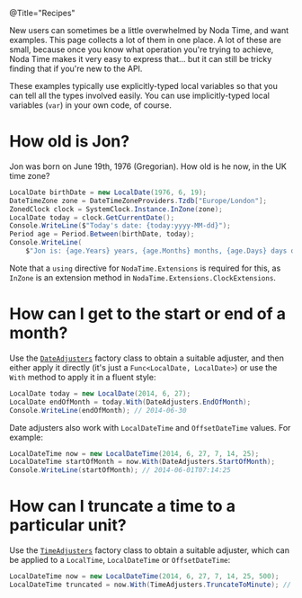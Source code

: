 @Title="Recipes"

New users can sometimes be a little overwhelmed by Noda Time, and want examples. This
page collects a lot of them in one place. A lot of these are small, because once you
know what operation you're trying to achieve, Noda Time makes it very easy to express
that... but it can still be tricky finding that if you're new to the API.

These examples typically use explicitly-typed local variables so that you can tell
all the types involved easily. You can use implicitly-typed local variables (`var`)
in your own code, of course.


How old is Jon?
====

Jon was born on June 19th, 1976 (Gregorian). How old is he now, in the UK time zone?

```csharp
LocalDate birthDate = new LocalDate(1976, 6, 19);
DateTimeZone zone = DateTimeZoneProviders.Tzdb["Europe/London"];
ZonedClock clock = SystemClock.Instance.InZone(zone);
LocalDate today = clock.GetCurrentDate();
Console.WriteLine($"Today's date: {today:yyyy-MM-dd}");
Period age = Period.Between(birthDate, today);
Console.WriteLine(
    $"Jon is: {age.Years} years, {age.Months} months, {age.Days} days old.");
```

Note that a `using` directive for `NodaTime.Extensions` is required for this,
as `InZone` is an extension method in `NodaTime.Extensions.ClockExtensions`.

How can I get to the start or end of a month?
====

Use the [`DateAdjusters`](noda-type://NodaTime.DateAdjusters) factory class to obtain a suitable adjuster, and then either apply it
directly (it's just a `Func<LocalDate, LocalDate>`) or use the `With` method to apply it in a fluent
style:

```csharp
LocalDate today = new LocalDate(2014, 6, 27);
LocalDate endOfMonth = today.With(DateAdjusters.EndOfMonth);
Console.WriteLine(endOfMonth); // 2014-06-30
```

Date adjusters also work with `LocalDateTime` and `OffsetDateTime` values. For example:

```csharp
LocalDateTime now = new LocalDateTime(2014, 6, 27, 7, 14, 25);
LocalDateTime startOfMonth = now.With(DateAdjusters.StartOfMonth);
Console.WriteLine(startOfMonth); // 2014-06-01T07:14:25
```

How can I truncate a time to a particular unit?
====

Use the [`TimeAdjusters`](noda-type://NodaTime.TimeAdjusters) factory class to obtain a suitable adjuster, which can be applied to a
`LocalTime`, `LocalDateTime` or `OffsetDateTime`:

```csharp
LocalDateTime now = new LocalDateTime(2014, 6, 27, 7, 14, 25, 500);
LocalDateTime truncated = now.With(TimeAdjusters.TruncateToMinute); // 2014-06-27T07:14:00
```
